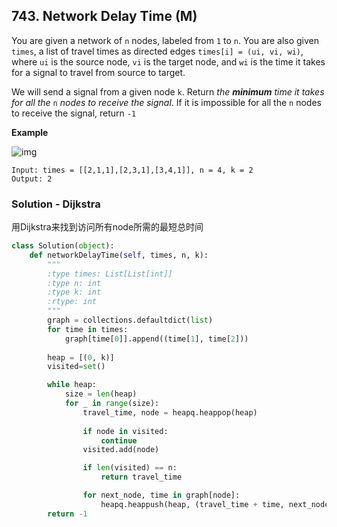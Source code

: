 ## 743. Network Delay Time (M)

You are given a network of `n` nodes, labeled from `1` to `n`. You are also given `times`, a list of travel times as directed edges `times[i] = (ui, vi, wi)`, where `ui` is the source node, `vi` is the target node, and `wi` is the time it takes for a signal to travel from source to target.

We will send a signal from a given node `k`. Return *the **minimum** time it takes for all the* `n` *nodes to receive the signal*. If it is impossible for all the `n` nodes to receive the signal, return `-1`

**Example**

![img](https://assets.leetcode.com/uploads/2019/05/23/931_example_1.png)

```
Input: times = [[2,1,1],[2,3,1],[3,4,1]], n = 4, k = 2
Output: 2
```



### Solution - Dijkstra 

用Dijkstra来找到访问所有node所需的最短总时间

```python
class Solution(object):
    def networkDelayTime(self, times, n, k):
        """
        :type times: List[List[int]]
        :type n: int
        :type k: int
        :rtype: int
        """
        graph = collections.defaultdict(list)
        for time in times:
            graph[time[0]].append((time[1], time[2]))
        
        heap = [(0, k)]
        visited=set()

        while heap:
            size = len(heap)
            for _ in range(size):
                travel_time, node = heapq.heappop(heap)
                
                if node in visited:
                    continue
                visited.add(node)

                if len(visited) == n:
                    return travel_time

                for next_node, time in graph[node]:
                    heapq.heappush(heap, (travel_time + time, next_node))
        return -1
```

